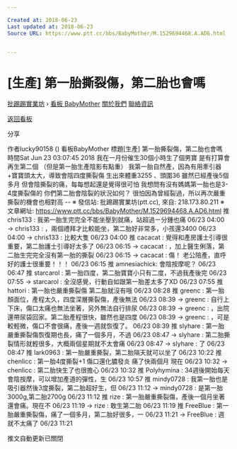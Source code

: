 ```yaml
---

Created at: 2018-06-23
Last updated at: 2018-06-23
Source URL: https://www.ptt.cc/bbs/BabyMother/M.1529694468.A.AD6.html


---
```


# [生產] 第一胎撕裂傷，第二胎也會嗎


[批踢踢實業坊](https://www.ptt.cc/bbs/) › [看板 BabyMother](https://www.ptt.cc/bbs/BabyMother/index.html) [關於我們](https://www.ptt.cc/about.html) [聯絡資訊](https://www.ptt.cc/contact.html)

[返回看板](https://www.ptt.cc/bbs/BabyMother/index.html)

分享

作者lucky90158 ()
看板BabyMother
標題\[生產\] 第一胎撕裂傷，第二胎也會嗎
時間Sat Jun 23 03:07:45 2018
我在一月份催生30個小時生了個男寶 是有打算會再生第二個 （但是第一胎生產陰影有點重） 我第一胎自然產，因為有用牽引器+寶寶頭太大，導致會陰四度撕裂傷 生出來體重3255 、頭圍36 雖然已經產後5個多月 但會陰撕裂的痛，每每想起還是覺得很可怕 我想問有沒有媽媽第一胎也是3-4度撕裂傷的 你們第二胎會陰裂的狀況如何？ 很怕因為曾經裂過，所以再次嚴重撕裂的機會也相對高 -- ※ 發信站: 批踢踢實業坊(ptt.cc), 來自: 218.173.80.211 ※ 文章網址: <https://www.ptt.cc/bbs/BabyMother/M.1529694468.A.AD6.html>
推 chris133 : 我弟一胎生完完全不能坐壓到就痛，站超過ㄧ分鍾也痛 06/23 04:00
→ chris133 : ，兩個禮拜才比較能坐，第二胎好非常多，小孩還3400 06/23 04:00
→ chris133 : 比較大隻 06/23 04:00
推 cacacat : 覺得和產房護士引導很重要，第二胎護士引導好太多了 06/23 06:15
→ cacacat : ，加上醫生俐落，第二胎生完完全沒有第一胎的撕裂 06/23 06:15
→ cacacat : 傷！ 老公陪產，直呼好的護士很重要！！！ 06/23 06:15
推 amnesiachick: 會陰按摩呢？ 06/23 06:47
推 starcarol : 第一胎四度，第二胎寶寶小只有二度，不過我產後完 06/23 07:55
→ starcarol : 全沒感覺，行動自如跟第一胎差太多了XD 06/23 07:55
推 hattori : 第一胎也嚴重撕裂傷 第二胎就沒有哦 06/23 08:28
推 greenc : 第一胎顏面位，產程太久，四度深層撕裂傷，產後無法 06/23 08:39
→ greenc : 自行上下床，傷口太痛也無法坐著，另外無法自行排尿 06/23 08:39
→ greenc : ，出院還帶尿袋回家。第二胎產程很快，雖然也是四度 06/23 08:39
→ greenc : ，可是較輕微，傷口不會很痛，產後一週就恢復了。 06/23 08:39
推 slyhare : 第一胎嚴重撕裂傷恢復期也長，痛了一個多月，不過 06/23 08:47
→ slyhare : 第二胎撕裂情形就輕很多，大概兩個星期就不太會痛 06/23 08:47
→ slyhare : 了 06/23 08:47
推 lark0963 : 第一胎嚴重撕裂，第二胎隔天就可以坐了 06/23 10:22
推 chenlicc : 第一胎4度撕裂+1 傷口還化膿發炎 痛了快兩個月 現在 06/23 10:32
→ chenlicc : 第二胎快生了也很擔心 06/23 10:32
推 Polyhymina : 34週後開始每天會陰按摩，可以增加產道的彈性，生 06/23 10:57
推 mindy0728 : 我第一胎也是吸引器然後3度撕裂，第二胎超好生，但 06/23 11:12
→ mindy0728 : 是第一胎3000g,第二胎2700g 06/23 11:12
推 rize : 第一胎嚴重撕裂傷，產後一個月坐著還會痛。現在不 06/23 11:19
→ rize : 敢生第二胎 06/23 11:19
推 FreeBlue : 第一胎嚴重撕裂傷，痛了一個多月，第二胎好很多，一 06/23 11:21
→ FreeBlue : 週就不太痛了 06/23 11:21

推文自動更新已關閉

